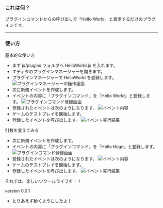 ### これは何？

プラグインコマンドからの呼び出しで「Hello World」と表示するだけのプラグインです。

---
### 使い方

基本的な使い方
+ まず js/plugins フォルダへ HelloWorld.js を入れます。
+ エディタのプラグインマネージャーを開きます。
+ プラグインマネージャーで HelloWorld を登録します。
![プラグインマネージャーの操作画面](/img/plugin_manager.png)
+ 次に新規イベントを作成します。
+ イベントの内容に「プラグインコマンド」を「Hello World」と登録します。
![プラグインコマンド登録画面](/img/plugin_command_1.png)
+ 登録されたイベントは次のようになります。
![イベント内容](/img/event_1.png)
+ ゲームのテストプレイを開始します。
+ 登録したイベントを呼び出します。
![イベント実行結果](/img/result_1.png)


引数を変えてみる
+ 次に新規イベントを作成します。
+ イベントの内容に「プラグインコマンド」を「Hello Hoge」と登録します。
![プラグインコマンド登録画面](/img/plugin_command_2.png)
+ 登録されたイベントは次のようになります。
![イベント内容](/img/event_2.png)
+ ゲームのテストプレイを開始します。
+ 登録したイベントを呼び出します。
![イベント実行結果](/img/result_2.png)

それでは、楽しいツクールライフを！！

version 0.0.1
- とりあえず動くようにしたよ！


